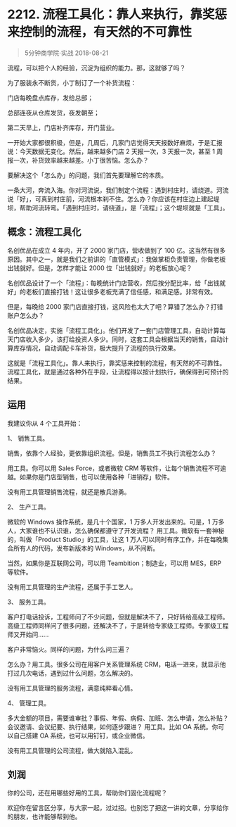 # 2212. 流程工具化：靠人来执行，靠奖惩来控制的流程，有天然的不可靠性
> 5分钟商学院·实战
2018-08-21

流程，可以把个人的经验，沉淀为组织的能力。那，这就够了吗？

为了服装永不断货，小丁制订了一个补货流程：

门店每晚盘点库存，发给总部；

总部连夜从仓库发货，夜发朝至；

第二天早上，门店补齐库存，开门营业。

一开始大家都很积极，但是，几周后，几家门店觉得天天报数好麻烦，于是汇报说：今天数据无变化。然后，越来越多门店 2 天报一次，3 天报一次，甚至 1 周报一次，补货效率越来越差。小丁很苦恼。怎么办？

要解决这个「怎么办」的问题，我们首先要理解它的本质。

一条大河，奔流入海。你对河流说，我们制定个流程：遇到村庄时，请绕道。河流说「好」，可真到村庄前，河流根本刹不住。怎么办？你应该在村庄边上建起堤坝，帮助河流转弯。「遇到村庄时，请绕道」，是「流程」；这个堤坝就是「工具」。

## 概念：流程工具化
名创优品在成立 4 年内，开了 2000 家门店，营收做到了 100 亿。这当然有很多原因。其中之一，就是我们之前讲的「直管模式」：我做掌柜负责管理，你做老板出钱就好。但是，怎样才能让 2000 位「出钱就好」的老板放心呢？

名创优品设计了一个「流程」：每晚统计门店营收，然后按分配比率，给「出钱就好」的老板们直接打钱！这让很多老板充满了信任感，和满足感。非常有效。

但是，每晚给 2000 家门店直接打钱，这风险也太大了吧？算错了怎么办？打错账户怎么办？

名创优品决定，实施「流程工具化」。他们开发了一套门店管理工具，自动计算每天门店收入多少，该打给投资人多少。同时，这套工具会根据当天的销售，自动计算库存情况，自动调配卡车补货，极大提升了流程的执行效果。

这就是「流程工具化」。靠人来执行，靠奖惩来控制的流程，有天然的不可靠性。流程工具化，就是通过各种外在手段，让流程得以按计划执行，确保得到可预计的结果。

## 运用
我建议你从 4 个工具开始：

1、 销售工具。

销售，依靠个人经验，更依靠组织流程。但是，销售员工不执行流程怎么办？

用工具。你可以用 Sales Force，或者微软 CRM 等软件，让每个销售流程不可逾越。如果你是门店型销售，也可以使用各种「进销存」软件。

没有用工具管理销售流程，就还是散兵游勇。

2、 生产工具。

微软的 Windows 操作系统，是几十个国家，1 万多人开发出来的。可是，1 万多人，大家谁也不认识谁，怎么确保都遵守了开发流程？
用工具。微软有一套神秘的，叫做「Product Studio」的工具，让这 1 万人可以同时有序工作，并在每晚集合所有人的代码，发布新版本的 Windows，从不间断。

当然，如果你是互联网公司，可以用 Teambition；制造业，可以用 MES，ERP 等软件。

没有用工具管理的生产流程，还属于手工艺人。

3、 服务工具。

客户打电话投诉，工程师问了不少问题，但就是解决不了，只好转给高级工程师。高级工程师同样问了很多问题，还解决不了，于是转给专家级工程师。专家级工程师又开始问……

客户非常恼火。同样的问题，为什么问三遍？

怎么办？用工具。很多公司在用客户关系管理系统 CRM，电话一进来，就显示他打过几次电话，遇到过什么问题，怎么解决的。

没有用工具管理的服务流程，满意纯粹看心情。

4、 管理工具。

多大金额的项目，需要谁审批？事假、年假、病假、加班、怎么申请，怎么补贴？会议邀请、会议纪要、执行结果，如何逐步跟进？
用工具。比如 OA 系统。你可以自己搭建 OA 系统，也可以用钉钉，或企业微信。

没有用工具管理的公司流程，做大就陷入混乱。

## 刘润
你的公司，还在用哪些好用的工具，帮助你们固化流程呢？

欢迎你在留言区分享，与大家一起，过过招。也别忘了把这一讲的文章，分享给你的朋友，也许能够帮到他。

